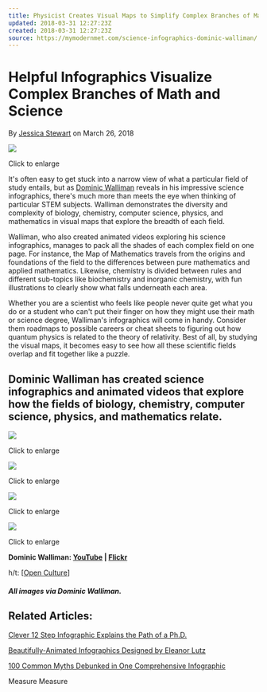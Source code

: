 ```yaml
---
title: Physicist Creates Visual Maps to Simplify Complex Branches of Math and Science
updated: 2018-03-31 12:27:23Z
created: 2018-03-31 12:27:23Z
source: https://mymodernmet.com/science-infographics-dominic-walliman/
---
```


# Helpful Infographics Visualize Complex Branches of Math and Science

By [Jessica Stewart](https://mymodernmet.com/author/jessica) on March 26, 2018

[![](../_resources/8c4e190e207ff46dc3e695acc4f6ccee.png)](https://mymodernmet.com/wp/wp-content/uploads/2018/03/infographic-map-mathematics.png)

Click to enlarge

It's often easy to get stuck into a narrow view of what a particular field of study entails, but as [Dominic Walliman](https://www.youtube.com/user/dominicwalliman/featured) reveals in his impressive science infographics, there's much more than meets the eye when thinking of particular STEM subjects. Walliman demonstrates the diversity and complexity of biology, chemistry, computer science, physics, and mathematics in visual maps that explore the breadth of each field.

Walliman, who also created animated videos exploring his science infographics, manages to pack all the shades of each complex field on one page. For instance, the Map of Mathematics travels from the origins and foundations of the field to the differences between pure mathematics and applied mathematics. Likewise, chemistry is divided between rules and different sub-topics like biochemistry and inorganic chemistry, with fun illustrations to clearly show what falls underneath each area.

Whether you are a scientist who feels like people never quite get what you do or a student who can't put their finger on how they might use their math or science degree, Walliman's infographics will come in handy. Consider them roadmaps to possible careers or cheat sheets to figuring out how quantum physics is related to the theory of relativity. Best of all, by studying the visual maps, it becomes easy to see how all these scientific fields overlap and fit together like a puzzle.

## Dominic Walliman has created science infographics and animated videos that explore how the fields of biology, chemistry, computer science, physics, and mathematics relate.

[![](../_resources/2fd7d721353919ec92b443f0b8296b42.png)](https://mymodernmet.com/wp/wp-content/uploads/2018/03/infographic-map-chemistry.png)

Click to enlarge

[![](../_resources/e2b2f395290e4887146cd4a3df9ffeb6.png)](https://mymodernmet.com/wp/wp-content/uploads/2018/03/infographic-map-biology.png)

Click to enlarge

[![](../_resources/c3f999c93f9268094d403e1ca143bca2.png)](https://mymodernmet.com/wp/wp-content/uploads/2018/03/infographic-map-physics.png)

Click to enlarge

[![](../_resources/68f1b1e2900d8475c421539c0f401861.png)](https://mymodernmet.com/wp/wp-content/uploads/2018/03/infographic-map-computer-science.png)

Click to enlarge

**Dominic Walliman: [YouTube](https://www.youtube.com/user/dominicwalliman/featured) | [Flickr](https://www.flickr.com/photos/95869671@N08/)**

h/t: [[Open Culture](http://www.openculture.com/2018/03/infographics-show-how-the-different-fields-of-biology-chemistry-mathematics-physics-computer-science.html)]

#### *All images via Dominic Walliman.*

## Related Articles:

[Clever 12 Step Infographic Explains the Path of a Ph.D.](https://mymodernmet.com/phd-infographic-matt-might/)

[Beautifully-Animated Infographics Designed by Eleanor Lutz](https://mymodernmet.com/eleanor-lutz-animated-infographics/)

[100 Common Myths Debunked in One Comprehensive Infographic](https://mymodernmet.com/free-infographic-design-100-common-myths/)

Measure
Measure